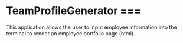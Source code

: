 # TeamProfileGenerator ===

This application allows the user to input employee information into the terminal to render an employee portfolio page (html).

